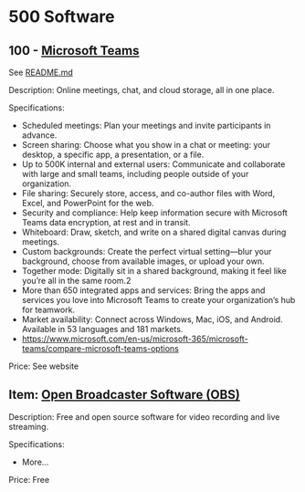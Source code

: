 # 500 Software

## 100 - [Microsoft Teams](https://www.microsoft.com/en-us/microsoft-365/microsoft-teams)

See [README.md](./100/README.md)

Description: Online meetings, chat, and cloud storage, all in one place.

Specifications:
- Scheduled meetings: Plan your meetings and invite participants in advance.
- Screen sharing: Choose what you show in a chat or meeting: your desktop, a specific app, a presentation, or a file.
- Up to 500K internal and external users: Communicate and collaborate with large and small teams, including people outside of your organization.
- File sharing: Securely store, access, and co-author files with Word, Excel, and PowerPoint for the web.
- Security and compliance: Help keep information secure with Microsoft Teams data encryption, at rest and in transit.
- Whiteboard: Draw, sketch, and write on a shared digital canvas during meetings.
- Custom backgrounds: Create the perfect virtual setting—blur your background, choose from available images, or upload your own.
- Together mode: Digitally sit in a shared background, making it feel like you’re all in the same room.2
- More than 650 integrated apps and services: Bring the apps and services you love into Microsoft Teams to create your organization’s hub for teamwork.
- Market availability: Connect across Windows, Mac, iOS, and Android. Available in 53 languages and 181 markets.
- https://www.microsoft.com/en-us/microsoft-365/microsoft-teams/compare-microsoft-teams-options

Price: See website

## Item: [Open Broadcaster Software (OBS)](https://obsproject.com/)

Description: Free and open source software for video recording and live streaming.

Specifications:
- More...

Price: Free
